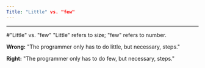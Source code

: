 ```yaml
---
Title: "Little" vs. "few"
---
```



---
#"Little" vs. "few"
"Little" refers to size; "few" refers to number.

**Wrong:** "The programmer only has to do little, but necessary, steps."

**Right:** "The programmer only has to do few, but necessary, steps."
